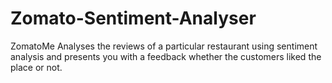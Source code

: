 # Zomato-Sentiment-Analyser
ZomatoMe Analyses the reviews of a particular restaurant using sentiment analysis  and presents you with a feedback whether the customers liked the place or not.
